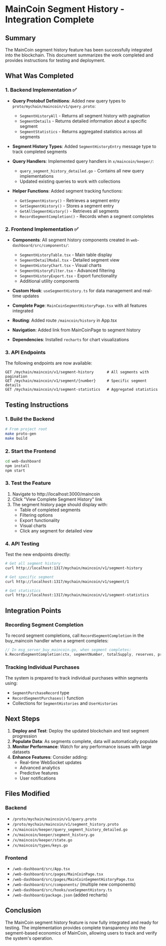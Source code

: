 # MainCoin Segment History - Integration Complete

## Summary
The MainCoin segment history feature has been successfully integrated into the blockchain. This document summarizes the work completed and provides instructions for testing and deployment.

## What Was Completed

### 1. Backend Implementation ✅
- **Query Protobuf Definitions**: Added new query types to `proto/mychain/maincoin/v1/query.proto`:
  - `SegmentHistoryAll` - Returns all segment history with pagination
  - `SegmentDetails` - Returns detailed information about a specific segment  
  - `SegmentStatistics` - Returns aggregated statistics across all segments

- **Segment History Types**: Added `SegmentHistoryEntry` message type to track completed segments

- **Query Handlers**: Implemented query handlers in `x/maincoin/keeper/`:
  - `query_segment_history_detailed.go` - Contains all new query implementations
  - Updated existing queries to work with collections

- **Helper Functions**: Added segment tracking functions:
  - `GetSegmentHistory()` - Retrieves a segment entry
  - `SetSegmentHistory()` - Stores a segment entry
  - `GetAllSegmentHistory()` - Retrieves all segments
  - `RecordSegmentCompletion()` - Records when a segment completes

### 2. Frontend Implementation ✅
- **Components**: All segment history components created in `web-dashboard/src/components/`:
  - `SegmentHistoryTable.tsx` - Main table display
  - `SegmentDetailModal.tsx` - Detailed segment view
  - `SegmentHistoryChart.tsx` - Visual charts
  - `SegmentHistoryFilter.tsx` - Advanced filtering
  - `SegmentHistoryExport.tsx` - Export functionality
  - Additional utility components

- **Custom Hook**: `useSegmentHistory.ts` for data management and real-time updates

- **Complete Page**: `MainCoinSegmentHistoryPage.tsx` with all features integrated

- **Routing**: Added route `/maincoin/history` in App.tsx

- **Navigation**: Added link from MainCoinPage to segment history

- **Dependencies**: Installed `recharts` for chart visualizations

### 3. API Endpoints
The following endpoints are now available:
```
GET /mychain/maincoin/v1/segment-history      # All segments with pagination
GET /mychain/maincoin/v1/segment/{number}     # Specific segment details
GET /mychain/maincoin/v1/segment-statistics   # Aggregated statistics
```

## Testing Instructions

### 1. Build the Backend
```bash
# From project root
make proto-gen
make build
```

### 2. Start the Frontend
```bash
cd web-dashboard
npm install
npm start
```

### 3. Test the Feature
1. Navigate to http://localhost:3000/maincoin
2. Click "View Complete Segment History" link
3. The segment history page should display with:
   - Table of completed segments
   - Filtering options
   - Export functionality
   - Visual charts
   - Click any segment for detailed view

### 4. API Testing
Test the new endpoints directly:
```bash
# Get all segment history
curl http://localhost:1317/mychain/maincoin/v1/segment-history

# Get specific segment
curl http://localhost:1317/mychain/maincoin/v1/segment/1

# Get statistics
curl http://localhost:1317/mychain/maincoin/v1/segment-statistics
```

## Integration Points

### Recording Segment Completion
To record segment completions, call `RecordSegmentCompletion` in the buy_maincoin handler when a segment completes:

```go
// In msg_server_buy_maincoin.go, when segment completes:
k.RecordSegmentCompletion(ctx, segmentNumber, totalSupply, reserves, price)
```

### Tracking Individual Purchases
The system is prepared to track individual purchases within segments using:
- `SegmentPurchaseRecord` type
- `RecordSegmentPurchases()` function
- Collections for `SegmentHistories` and `UserHistories`

## Next Steps

1. **Deploy and Test**: Deploy the updated blockchain and test segment progression
2. **Populate Data**: As segments complete, data will automatically populate
3. **Monitor Performance**: Watch for any performance issues with large datasets
4. **Enhance Features**: Consider adding:
   - Real-time WebSocket updates
   - Advanced analytics
   - Predictive features
   - User notifications

## Files Modified

### Backend
- `/proto/mychain/maincoin/v1/query.proto`
- `/proto/mychain/maincoin/v1/segment_history.proto`
- `/x/maincoin/keeper/query_segment_history_detailed.go`
- `/x/maincoin/keeper/segment_history.go`
- `/x/maincoin/keeper/state.go`
- `/x/maincoin/types/keys.go`

### Frontend  
- `/web-dashboard/src/App.tsx`
- `/web-dashboard/src/pages/MainCoinPage.tsx`
- `/web-dashboard/src/pages/MainCoinSegmentHistoryPage.tsx`
- `/web-dashboard/src/components/` (multiple new components)
- `/web-dashboard/src/hooks/useSegmentHistory.ts`
- `/web-dashboard/package.json` (added recharts)

## Conclusion
The MainCoin segment history feature is now fully integrated and ready for testing. The implementation provides complete transparency into the segment-based economics of MainCoin, allowing users to track and verify the system's operation.